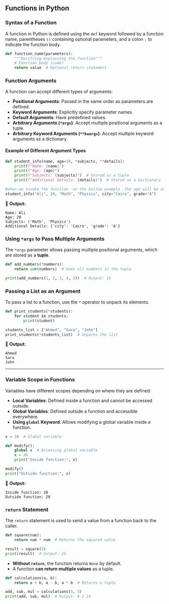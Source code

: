 ## **Functions in Python**

### **Syntax of a Function**
A function in Python is defined using the `def` keyword followed by a function name, parentheses `()` containing optional parameters, and a colon `:` to indicate the function body.

```python
def function_name(parameters):
    """Docstring explaining the function"""
    # Function body (code)
    return value  # Optional return statement
```

### **Function Arguments**
A function can accept different types of arguments:
- **Positional Arguments**: Passed in the same order as parameters are defined.
- **Keyword Arguments**: Explicitly specify parameter names.
- **Default Arguments**: Have predefined values.
- **Arbitrary Arguments (`*args`)**: Accept multiple positional arguments as a tuple.
- **Arbitrary Keyword Arguments (`**kwargs`)**: Accept multiple keyword arguments as a dictionary.

#### **Example of Different Argument Types**
```python
def student_info(name, age=18, *subjects, **details):
    print(f"Name: {name}")
    print(f"Age: {age}")
    print(f"Subjects: {subjects}")  # Stored as a tuple
    print(f"Additional Details: {details}")  # Stored as a dictionary

#when we invoke the function  un the bellow example ,the age will be overwrite by the given value 20
student_info("Ali", 20, "Math", "Physics", city="Cairo", grade="A") 
```
🔹 **Output:**
```
Name: Ali
Age: 20
Subjects: ('Math', 'Physics')
Additional Details: {'city': 'Cairo', 'grade': 'A'}
```

### **Using `*args` to Pass Multiple Arguments**
The `*args` parameter allows passing multiple positional arguments, which are stored as a **tuple**.

```python
def add_numbers(*numbers):
    return sum(numbers)  # Sums all numbers in the tuple

print(add_numbers(1, 2, 3, 4, 5))  # Output: 15
```

### **Passing a List as an Argument**
To pass a list to a function, use the `*` operator to unpack its elements.

```python
def print_students(*students):
    for student in students:
        print(student)

students_list = ["Ahmed", "Sara", "John"]
print_students(*students_list)  # Unpacks the list
```

🔹 **Output:**
```
Ahmed
Sara
John
```
--- 
### **Variable Scope in Functions**
Variables have different scopes depending on where they are defined:

- **Local Variables**: Defined inside a function and cannot be accessed outside.
- **Global Variables**: Defined outside a function and accessible everywhere.
- **Using `global` Keyword**: Allows modifying a global variable inside a function.

```python
x = 10  # Global variable

def modify():
    global x  # Accessing global variable
    x = 20
    print("Inside function:", x)

modify()
print("Outside function:", x)
```
🔹 **Output:**
```
Inside function: 20
Outside function: 20
```

### **`return` Statement**
The `return` statement is used to send a value from a function back to the caller.

```python
def square(num):
    return num * num  # Returns the squared value

result = square(5)
print(result)  # Output: 25
```

- **Without `return`**, the function returns `None` by default.
- A function **can return multiple values** as a tuple.

```python
def calculations(a, b):
    return a + b, a - b, a * b  # Returns a tuple

add, sub, mul = calculations(5, 3)
print(add, sub, mul)  # Output: 8 2 15
```